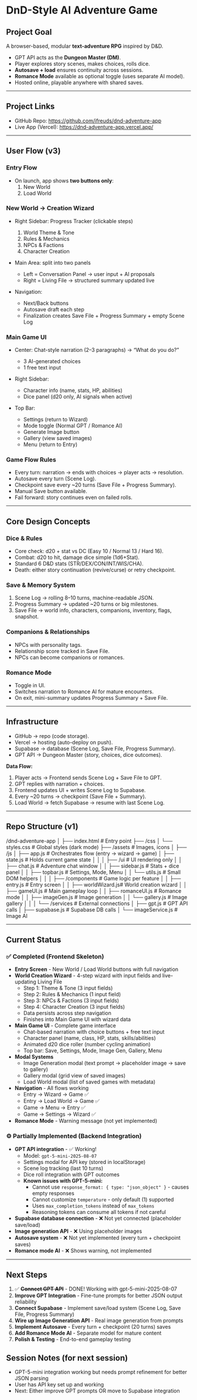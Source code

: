 # DnD-Style AI Adventure Game

## Project Goal
A browser-based, modular **text-adventure RPG** inspired by D&D.  
- GPT API acts as the **Dungeon Master (DM)**.  
- Player explores story scenes, makes choices, rolls dice.  
- **Autosave + load** ensures continuity across sessions.  
- **Romance Mode** available as optional toggle (uses separate AI model).  
- Hosted online, playable anywhere with shared saves.

---

## Project Links
- GitHub Repo: https://github.com/ifreuds/dnd-adventure-app  
- Live App (Vercel): https://dnd-adventure-app.vercel.app/  

---

## User Flow (v3)

### Entry Flow
- On launch, app shows **two buttons only**:  
  1. New World  
  2. Load World  

### New World → Creation Wizard
- Right Sidebar: Progress Tracker (clickable steps)  
  1. World Theme & Tone  
  2. Rules & Mechanics  
  3. NPCs & Factions  
  4. Character Creation  

- Main Area: split into two panels  
  - Left = Conversation Panel → user input + AI proposals  
  - Right = Living File → structured summary updated live  

- Navigation:  
  - Next/Back buttons  
  - Autosave draft each step  
  - Finalization creates Save File + Progress Summary + empty Scene Log  

### Main Game UI
- Center: Chat-style narration (2–3 paragraphs) → “What do you do?”  
  - 3 AI-generated choices  
  - 1 free text input  

- Right Sidebar:  
  - Character info (name, stats, HP, abilities)  
  - Dice panel (d20 only, AI signals when active)  

- Top Bar:  
  - Settings (return to Wizard)  
  - Mode toggle (Normal GPT / Romance AI)  
  - Generate Image button  
  - Gallery (view saved images)  
  - Menu (return to Entry)  

### Game Flow Rules
- Every turn: narration → ends with choices → player acts → resolution.  
- Autosave every turn (Scene Log).  
- Checkpoint save every ~20 turns (Save File + Progress Summary).  
- Manual Save button available.  
- Fail forward: story continues even on failed rolls.  

---

## Core Design Concepts

### Dice & Rules
- Core check: d20 + stat vs DC (Easy 10 / Normal 13 / Hard 16).  
- Combat: d20 to hit, damage dice simple (1d6+Stat).  
- Standard 6 D&D stats (STR/DEX/CON/INT/WIS/CHA).  
- Death: either story continuation (revive/curse) or retry checkpoint.  

### Save & Memory System
1. Scene Log → rolling 8–10 turns, machine-readable JSON.  
2. Progress Summary → updated ~20 turns or big milestones.  
3. Save File → world info, characters, companions, inventory, flags, snapshot.  

### Companions & Relationships
- NPCs with personality tags.  
- Relationship score tracked in Save File.  
- NPCs can become companions or romances.  

### Romance Mode
- Toggle in UI.  
- Switches narration to Romance AI for mature encounters.  
- On exit, mini-summary updates Progress Summary + Save File.  

---

## Infrastructure

- GitHub → repo (code storage).  
- Vercel → hosting (auto-deploy on push).  
- Supabase → database (Scene Log, Save File, Progress Summary).  
- GPT API → Dungeon Master (story, choices, dice outcomes).  

**Data Flow:**  
1. Player acts → Frontend sends Scene Log + Save File to GPT.  
2. GPT replies with narration + choices.  
3. Frontend updates UI + writes Scene Log to Supabase.  
4. Every ~20 turns → checkpoint (Save File + Summary).  
5. Load World → fetch Supabase → resume with last Scene Log.  

---

## Repo Structure (v1)

/dnd-adventure-app
│
├── index.html # Entry point
├── /css
│ └── styles.css # Global styles (dark mode)
├── /assets # Images, icons
│
├── /js
│ ├── app.js # Orchestrates flow (entry → wizard → game)
│ ├── state.js # Holds current game state
│ │
│ ├── /ui # UI rendering only
│ │ ├── chat.js # Adventure chat window
│ │ ├── sidebar.js # Stats + dice panel
│ │ ├── topbar.js # Settings, Mode, Menu
│ │ └── utils.js # Small DOM helpers
│ │
│ ├── /components # Game logic per feature
│ │ ├── entry.js # Entry screen
│ │ ├── worldWizard.js# World creation wizard
│ │ ├── gameUI.js # Main gameplay loop
│ │ ├── romanceUI.js # Romance mode
│ │ ├── imageGen.js # Image generation
│ │ └── gallery.js # Image gallery
│ │
│ └── /services # External connections
│ ├── gpt.js # GPT API calls
│ ├── supabase.js # Supabase DB calls
│ └── imageService.js # Image AI

---

## Current Status

### ✅ Completed (Frontend Skeleton)
- **Entry Screen** - New World / Load World buttons with full navigation
- **World Creation Wizard** - 4-step wizard with input fields and live-updating Living File
  - Step 1: Theme & Tone (3 input fields)
  - Step 2: Rules & Mechanics (1 input field)
  - Step 3: NPCs & Factions (3 input fields)
  - Step 4: Character Creation (3 input fields)
  - Data persists across step navigation
  - Finishes into Main Game UI with wizard data
- **Main Game UI** - Complete game interface
  - Chat-based narration with choice buttons + free text input
  - Character panel (name, class, HP, stats, skills/abilities)
  - Animated d20 dice roller (number cycling animation)
  - Top bar: Save, Settings, Mode, Image Gen, Gallery, Menu
- **Modal Systems**
  - Image Generation modal (text prompt → placeholder image → save to gallery)
  - Gallery modal (grid view of saved images)
  - Load World modal (list of saved games with metadata)
- **Navigation** - All flows working
  - Entry → Wizard → Game ✅
  - Entry → Load World → Game ✅
  - Game → Menu → Entry ✅
  - Game → Settings → Wizard ✅
- **Romance Mode** - Warning message (not yet implemented)

### ⚙️ Partially Implemented (Backend Integration)
- **GPT API integration** - ✅ Working!
  - Model: `gpt-5-mini-2025-08-07`
  - Settings modal for API key (stored in localStorage)
  - Scene log tracking (last 10 turns)
  - Dice roll integration with GPT outcomes
  - **Known issues with GPT-5-mini:**
    - Cannot use `response_format: { type: "json_object" }` - causes empty responses
    - Cannot customize `temperature` - only default (1) supported
    - Uses `max_completion_tokens` instead of `max_tokens`
    - Reasoning tokens can consume all tokens if not careful
- **Supabase database connection** - ❌ Not yet connected (placeholder save/load)
- **Image generation API** - ❌ Using placeholder images
- **Autosave system** - ❌ Not yet implemented (every turn + checkpoint saves)
- **Romance mode AI** - ❌ Shows warning, not implemented

---

## Next Steps
1. ✅ ~~**Connect GPT API**~~ - DONE! Working with gpt-5-mini-2025-08-07
2. **Improve GPT Integration** - Fine-tune prompts for better JSON output reliability
3. **Connect Supabase** - Implement save/load system (Scene Log, Save File, Progress Summary)
4. **Wire up Image Generation API** - Real image generation from prompts
5. **Implement Autosave** - Every turn + checkpoint (20 turns) saves
6. **Add Romance Mode AI** - Separate model for mature content
7. **Polish & Testing** - End-to-end gameplay testing

## Session Notes (for next session)
- GPT-5-mini integration working but needs prompt refinement for better JSON parsing
- User has API key set up and working
- Next: Either improve GPT prompts OR move to Supabase integration  
